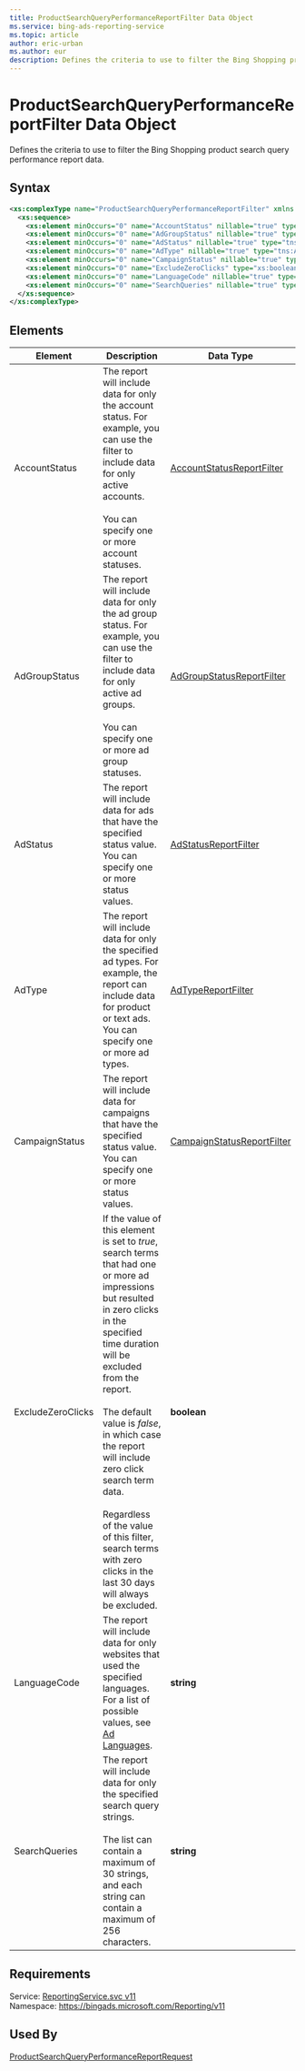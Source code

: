 ```yaml
---
title: ProductSearchQueryPerformanceReportFilter Data Object
ms.service: bing-ads-reporting-service
ms.topic: article
author: eric-urban
ms.author: eur
description: Defines the criteria to use to filter the Bing Shopping product search query performance report data.
---
```

# ProductSearchQueryPerformanceReportFilter Data Object
Defines the criteria to use to filter the Bing Shopping product search query performance report data.

## Syntax
```xml
<xs:complexType name="ProductSearchQueryPerformanceReportFilter" xmlns:xs="http://www.w3.org/2001/XMLSchema">
  <xs:sequence>
    <xs:element minOccurs="0" name="AccountStatus" nillable="true" type="tns:AccountStatusReportFilter" />
    <xs:element minOccurs="0" name="AdGroupStatus" nillable="true" type="tns:AdGroupStatusReportFilter" />
    <xs:element minOccurs="0" name="AdStatus" nillable="true" type="tns:AdStatusReportFilter" />
    <xs:element minOccurs="0" name="AdType" nillable="true" type="tns:AdTypeReportFilter" />
    <xs:element minOccurs="0" name="CampaignStatus" nillable="true" type="tns:CampaignStatusReportFilter" />
    <xs:element minOccurs="0" name="ExcludeZeroClicks" type="xs:boolean" />
    <xs:element minOccurs="0" name="LanguageCode" nillable="true" type="q27:ArrayOfstring" xmlns:q27="http://schemas.microsoft.com/2003/10/Serialization/Arrays" />
    <xs:element minOccurs="0" name="SearchQueries" nillable="true" type="q28:ArrayOfstring" xmlns:q28="http://schemas.microsoft.com/2003/10/Serialization/Arrays" />
  </xs:sequence>
</xs:complexType>
```

## <a name="elements"></a>Elements

|Element|Description|Data Type|
|-----------|---------------|-------------|
|<a name="accountstatus"></a>AccountStatus|The report will include data for only the account status. For example, you can use the filter to include data for only active accounts.<br /><br />You can specify one or more account statuses.|[AccountStatusReportFilter](accountstatusreportfilter.md)|
|<a name="adgroupstatus"></a>AdGroupStatus|The report will include data for only the ad group status. For example, you can use the filter to include data for only active ad groups.<br /><br />You can specify one or more ad group statuses.|[AdGroupStatusReportFilter](adgroupstatusreportfilter.md)|
|<a name="adstatus"></a>AdStatus|The report will include data for ads that have the specified status value. You can specify one or more status values.|[AdStatusReportFilter](adstatusreportfilter.md)|
|<a name="adtype"></a>AdType|The report will include data for only the specified ad types. For example, the report can include data for product or text ads. You can specify one or more ad types.|[AdTypeReportFilter](adtypereportfilter.md)|
|<a name="campaignstatus"></a>CampaignStatus|The report will include data for campaigns that have the specified status value. You can specify one or more status values.|[CampaignStatusReportFilter](campaignstatusreportfilter.md)|
|<a name="excludezeroclicks"></a>ExcludeZeroClicks|If the value of this element is set to *true*, search terms that had one or more ad impressions but resulted in zero clicks in the specified time duration will be excluded from the report.<br /><br />The default value is *false*, in which case the report will include zero click search term data.<br /><br /> Regardless of the value of this filter, search terms with zero clicks in the last 30 days will always be excluded.|**boolean**|
|<a name="languagecode"></a>LanguageCode|The report will include data for only websites that used the specified languages. For a list of possible values, see [Ad Languages](~/guides/ad-languages.md).|**string**|
|<a name="searchqueries"></a>SearchQueries|The report will include data for only the specified search query strings.<br /><br />The list can contain a maximum of 30 strings, and each string can contain a maximum of 256 characters.|**string**|

## Requirements
Service: [ReportingService.svc v11](https://reporting.api.bingads.microsoft.com/Api/Advertiser/Reporting/v11/ReportingService.svc)  
Namespace: https://bingads.microsoft.com/Reporting/v11  

## Used By
[ProductSearchQueryPerformanceReportRequest](productsearchqueryperformancereportrequest.md)  
